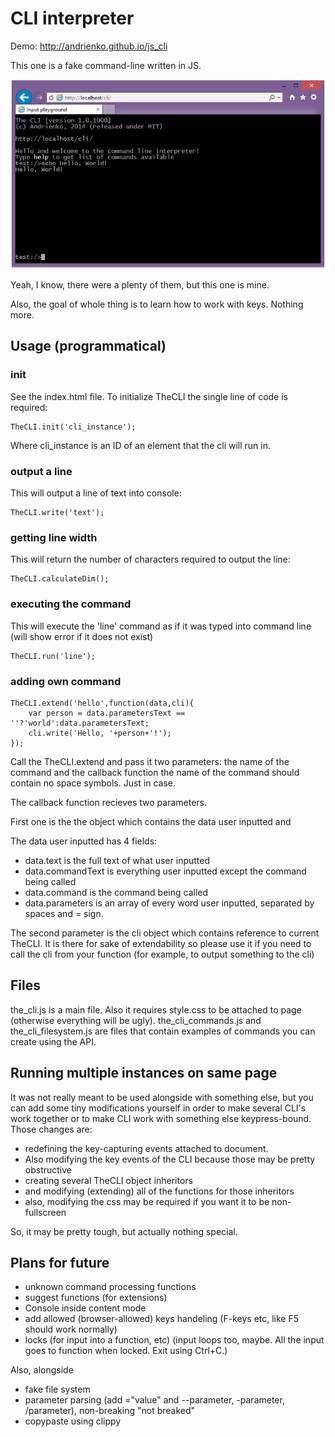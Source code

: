 CLI interpreter
===

Demo: http://andrienko.github.io/js_cli

This one is a fake command-line written in JS.

![Screenshot](screenshot.png)

Yeah, I know, there were a plenty of them, but this one is mine.

Also, the goal of whole thing is to learn how to work with keys. Nothing more.

Usage (programmatical)
---

### init

See the index.html file. To initialize TheCLI the single line of code is required:

    TheCLI.init('cli_instance');

Where cli_instance is an ID of an element that the cli will run in.

### output a line

This will output a line of text into console:

    TheCLI.write('text');

### getting line width

This will return the number of characters required to output the line:

    TheCLI.calculateDim();

### executing the command

This will execute the 'line' command as if it was typed into command line (will show error if it does not exist)

    TheCLI.run('line');

### adding own command

    TheCLI.extend('hello',function(data,cli){
        var person = data.parametersText == ''?'world':data.parametersText;
        cli.write('Hello, '+person+'!');
    });

Call the TheCLI.extend and pass it two parameters: the name of the command and the callback function
the name of the command should contain no space symbols. Just in case.

The callback function recieves two parameters.

First one is the the object which contains the data user inputted and

The data user inputted has 4 fields:

 - data.text is the full text of what user inputted
 - data.commandText is everything user inputted except the command being called
 - data.command is the command being called
 - data.parameters is an array of every word user inputted, separated by spaces and = sign.

The second parameter is the cli object which contains reference to current TheCLI.
It is there for sake of extendability so please use it if you need to call the cli from your function (for example,
to output something to the cli)

Files
---

the_cli.js is a main file. Also it requires style.css to be attached to page (otherwise everything will be ugly).
the_cli_commands.js and the_cli_filesystem.js are files that contain examples of commands you can create using the API.

Running multiple instances on same page
---
It was not really meant to be used alongside with something else, but you can add some tiny modifications yourself
in order to make several CLI's work together or to make CLI work with something else keypress-bound. Those changes are:

 - redefining the key-capturing events attached to document.
 - Also modifying the key events of the CLI because those may be pretty obstructive
 - creating several TheCLI object inheritors
 - and modifying (extending) all of the functions for those inheritors
 - also, modifying the css may be required if you want it to be non-fullscreen

So, it may be pretty tough, but actually nothing special.

Plans for future
---

 - unknown command processing functions
 - suggest functions (for extensions)
 - Console inside content mode
 - add allowed (browser-allowed) keys handeling (F-keys etc, like F5 should work normally)
 - locks (for input into a function, etc) (input loops too, maybe. All the input goes to function when locked.
   Exit using Ctrl+C.)

Also, alongside

 - fake file system
 - parameter parsing (add ="value" and --parameter, -parameter, /parameter), non-breaking "not breaked"
 - copypaste using clippy